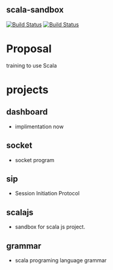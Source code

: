 scala-sandbox
---

[![Build Status][Link-Tarvis]][Badge-Tarvis]
[![Build Status][Badge-Circle]][Link-Circle]

[Link-Tarvis]: https://travis-ci.org/keyno63/scala-sandbox.svg?branch=master
[Badge-Tarvis]: https://travis-ci.org/keyno63/scala-sandbox
[Link-Circle]: https://circleci.com/gh/keyno63/scala-sandbox "circleci"
[Badge-Circle]: https://circleci.com/gh/keyno63/scala-sandbox.svg?style=svg "circleci"

# Proposal
training to use Scala

# projects
## dashboard
* implimentation now

## socket
* socket program

## sip
* Session Initiation Protocol

## scalajs
* sandbox for scala js project.

## grammar
* scala programing language grammar
